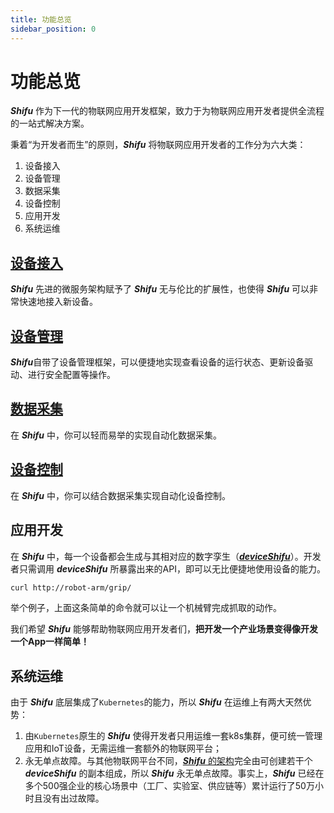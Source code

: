 ```yaml
---
title: 功能总览
sidebar_position: 0
---
```


# 功能总览

***Shifu*** 作为下一代的物联网应用开发框架，致力于为物联网应用开发者提供全流程的一站式解决方案。

秉着“为开发者而生”的原则，***Shifu*** 将物联网应用开发者的工作分为六大类：

1. 设备接入
1. 设备管理
1. 数据采集
1. 设备控制
1. 应用开发
1. 系统运维

## [设备接入](shifu-basic-functions/device-connection.md)

***Shifu*** 先进的微服务架构赋予了 ***Shifu*** 无与伦比的扩展性，也使得 ***Shifu*** 可以非常快速地接入新设备。

## [设备管理](shifu-basic-functions/device-management.md)

***Shifu***自带了设备管理框架，可以便捷地实现查看设备的运行状态、更新设备驱动、进行安全配置等操作。

## [数据采集](shifu-basic-functions/device-data-collection.md)

在 ***Shifu*** 中，你可以轻而易举的实现自动化数据采集。

## [设备控制](shifu-basic-functions/device-control.md)

在 ***Shifu*** 中，你可以结合数据采集实现自动化设备控制。

## 应用开发

在 ***Shifu*** 中，每一个设备都会生成与其相对应的数字孪生（[***deviceShifu***](https://github.com/Edgenesis/shifu/blob/main/docs/design/design-deviceShifu-zh.md)）。开发者只需调用 ***deviceShifu*** 所暴露出来的API，即可以无比便捷地使用设备的能力。

```sh
curl http://robot-arm/grip/
```

举个例子，上面这条简单的命令就可以让一个机械臂完成抓取的动作。

我们希望 ***Shifu*** 能够帮助物联网应用开发者们，**把开发一个产业场景变得像开发一个App一样简单！**

## 系统运维

由于 ***Shifu*** 底层集成了`Kubernetes`的能力，所以 ***Shifu*** 在运维上有两大天然优势：

1. 由`Kubernetes`原生的 ***Shifu*** 使得开发者只用运维一套k8s集群，便可统一管理应用和IoT设备，无需运维一套额外的物联网平台；
1. 永无单点故障。与其他物联网平台不同，[***Shifu*** 的架构](shifu-architecture/architecture.md)完全由可创建若干个 ***deviceShifu*** 的副本组成，所以 ***Shifu*** 永无单点故障。事实上，***Shifu*** 已经在多个500强企业的核心场景中（工厂、实验室、供应链等）累计运行了50万小时且没有出过故障。
